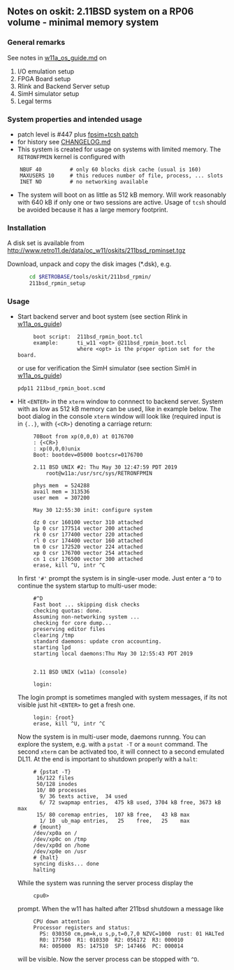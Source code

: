 ## Notes on oskit: 2.11BSD system on a RP06 volume - minimal memory system

### General remarks
See notes in [w11a_os_guide.md](../../../doc/w11a_os_guide.md) on
  1. I/O emulation setup
  2. FPGA Board setup
  3. Rlink and Backend Server setup
  4. SimH simulator setup
  5. Legal terms

### System properties and intended usage
- patch level is #447 plus [fpsim+tcsh patch](https://wfjm.github.io/blogs/211bsd/2017-06-06-kernel-panic-here-doc-tcsh.html)
- for history see [CHANGELOG.md](CHANGELOG.md)
- This system is created for usage on systems with limited memory. The
  `RETRONFPMIN` kernel is configured with
```
    NBUF 40         # only 60 blocks disk cache (usual is 160)
    MAXUSERS 10     # this reduces number of file, process, ... slots
    INET NO         # no networking available
```
- The system will boot on as little as 512 kB memory. Will work reasonably with
  640 kB if only one or two sessions are active. Usage of `tcsh` should be
  avoided because it has a large memory footprint.

### Installation
A disk set is available from
http://www.retro11.de/data/oc_w11/oskits/211bsd_rpminset.tgz

Download, unpack and copy the disk images (*.dsk), e.g.
```bash
       cd $RETROBASE/tools/oskit/211bsd_rpmin/
       211bsd_rpmin_setup
```

### Usage

- Start backend server and boot system (see section Rlink in
  [w11a_os_guide](../../../doc/w11a_os_guide.md#user-content-rlink))
  ```
       boot script:  211bsd_rpmin_boot.tcl
       example:      ti_w11 <opt> @211bsd_rpmin_boot.tcl
                     where <opt> is the proper option set for the board.
  ```
  or use for verification the SimH simulator  (see section SimH in
  [w11a_os_guide](../../../doc/w11a_os_guide.md#user-content-simh))
  ```
  pdp11 211bsd_rpmin_boot.scmd
  ```

- Hit `<ENTER>` in the `xterm` window to connnect to backend server.
  System with as low as 512 kB memory can be used, like in example below.
  The boot dialog in the console `xterm` window will look like
  (required input is in `{..}`, with `{<CR>}` denoting a carriage return:
  ```
       70Boot from xp(0,0,0) at 0176700
       : {<CR>}
       : xp(0,0,0)unix
       Boot: bootdev=05000 bootcsr=0176700

       2.11 BSD UNIX #2: Thu May 30 12:47:59 PDT 2019
           root@w11a:/usr/src/sys/RETRONFPMIN

       phys mem  = 524288
       avail mem = 313536
       user mem  = 307200

       May 30 12:55:30 init: configure system
       
       dz 0 csr 160100 vector 310 attached
       lp 0 csr 177514 vector 200 attached
       rk 0 csr 177400 vector 220 attached
       rl 0 csr 174400 vector 160 attached
       tm 0 csr 172520 vector 224 attached
       xp 0 csr 176700 vector 254 attached
       cn 1 csr 176500 vector 300 attached
       erase, kill ^U, intr ^C
  ```

  In first `'#'` prompt the system is in single-user mode. Just enter a `^D` 
  to continue the system startup to multi-user mode:
  ```
       #^D
       Fast boot ... skipping disk checks
       checking quotas: done.
       Assuming non-networking system ...
       checking for core dump... 
       preserving editor files
       clearing /tmp
       standard daemons: update cron accounting.
       starting lpd
       starting local daemons:Thu May 30 12:55:43 PDT 2019
       
       
       2.11 BSD UNIX (w11a) (console)
       
       login:
  ```

  The login prompt is sometimes mangled with system messages, if its not
  visible just hit `<ENTER>` to get a fresh one.
  ```
       login: {root}
       erase, kill ^U, intr ^C
  ```

  Now the system is in multi-user mode, daemons runnng. You can explore
  the system, e.g. with a `pstat -T` or a `mount` command. The second
  `xterm` can be activated too, it will connect to a second emulated DL11.
  At the end is important to shutdown properly with a `halt`:
  ```
       # {pstat -T}
        16/122 files
        50/128 inodes
        10/ 80 processes
         9/ 36 texts active,  34 used
         6/ 72 swapmap entries,  475 kB used, 3704 kB free, 3673 kB max
        15/ 80 coremap entries,  107 kB free,   43 kB max
         1/ 10  ub_map entries,   25    free,   25    max
       # {mount}
       /dev/xp0a on /
       /dev/xp0c on /tmp
       /dev/xp0d on /home
       /dev/xp0e on /usr
       # {halt}
       syncing disks... done
       halting
  ```

  While the system was running the server process display the
  ```
       cpu0> 
  ```

  prompt. When the w11 has halted after 211bsd shutdown a message like
  ```
       CPU down attention
       Processor registers and status:
         PS: 030350 cm,pm=k,u s,p,t=0,7,0 NZVC=1000  rust: 01 HALTed
         R0: 177560  R1: 010330  R2: 056172  R3: 000010
         R4: 005000  R5: 147510  SP: 147466  PC: 000014
   ```

   will be visible. Now the server process can be stopped with `^D`.

